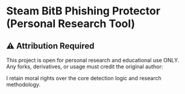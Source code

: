 # Steam BitB Phishing Protector (Personal Research Tool)

## ⚠️ Attribution Required

This project is open for personal research and educational use ONLY.  
Any forks, derivatives, or usage must credit the original author:


I retain moral rights over the core detection logic and research methodology.

